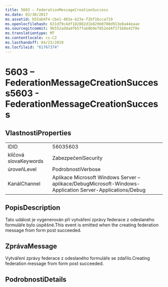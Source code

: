 ```yaml
---
title: 5603 – FederationMessageCreationSuccess
ms.date: 03/30/2017
ms.assetid: b55abdf4-cbe1-401e-b23e-f2bf1bcca719
ms.openlocfilehash: 631d79c4df182082d1b829b0708d913e0a44eaae
ms.sourcegitcommit: 9b552addadfb57fab0b9e7852ed4f1f1b8a42f8e
ms.translationtype: MT
ms.contentlocale: cs-CZ
ms.lasthandoff: 04/23/2019
ms.locfileid: "61767374"
---
```

# <a name="5603---federationmessagecreationsuccess"></a><span data-ttu-id="a0660-102">5603 – FederationMessageCreationSuccess</span><span class="sxs-lookup"><span data-stu-id="a0660-102">5603 - FederationMessageCreationSuccess</span></span>
## <a name="properties"></a><span data-ttu-id="a0660-103">Vlastnosti</span><span class="sxs-lookup"><span data-stu-id="a0660-103">Properties</span></span>  
  
|||  
|-|-|  
|<span data-ttu-id="a0660-104">ID</span><span class="sxs-lookup"><span data-stu-id="a0660-104">ID</span></span>|<span data-ttu-id="a0660-105">5603</span><span class="sxs-lookup"><span data-stu-id="a0660-105">5603</span></span>|  
|<span data-ttu-id="a0660-106">klíčová slova</span><span class="sxs-lookup"><span data-stu-id="a0660-106">Keywords</span></span>|<span data-ttu-id="a0660-107">Zabezpečení</span><span class="sxs-lookup"><span data-stu-id="a0660-107">Security</span></span>|  
|<span data-ttu-id="a0660-108">úroveň</span><span class="sxs-lookup"><span data-stu-id="a0660-108">Level</span></span>|<span data-ttu-id="a0660-109">Podrobnosti</span><span class="sxs-lookup"><span data-stu-id="a0660-109">Verbose</span></span>|  
|<span data-ttu-id="a0660-110">Kanál</span><span class="sxs-lookup"><span data-stu-id="a0660-110">Channel</span></span>|<span data-ttu-id="a0660-111">Aplikace Microsoft Windows Server – aplikace/Debug</span><span class="sxs-lookup"><span data-stu-id="a0660-111">Microsoft-Windows-Application Server-Applications/Debug</span></span>|  
  
## <a name="description"></a><span data-ttu-id="a0660-112">Popis</span><span class="sxs-lookup"><span data-stu-id="a0660-112">Description</span></span>  
 <span data-ttu-id="a0660-113">Tato událost je vygenerován při vytváření zprávy federace z odeslaného formuláře bylo úspěšné.</span><span class="sxs-lookup"><span data-stu-id="a0660-113">This event is emitted when the creating federation message from form post succeeded.</span></span>  
  
## <a name="message"></a><span data-ttu-id="a0660-114">Zpráva</span><span class="sxs-lookup"><span data-stu-id="a0660-114">Message</span></span>  
 <span data-ttu-id="a0660-115">Vytváření zprávy federace z odeslaného formuláře se zdařilo.</span><span class="sxs-lookup"><span data-stu-id="a0660-115">Creating federation message from form post succeeded.</span></span>  
  
## <a name="details"></a><span data-ttu-id="a0660-116">Podrobnosti</span><span class="sxs-lookup"><span data-stu-id="a0660-116">Details</span></span>
